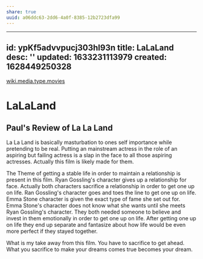 ```yaml
---
share: true
uuid: a06ddc63-2dd6-4a0f-8385-12b2723dfa99
---
```

---
id: ypKf5advvpucj303hl93n
title: LaLaLand
desc: ''
updated: 1633231113979
created: 1628449250328
---

[wiki.media.type.movies](/67e55d56-5eac-48d2-890f-04fc0a970d02)

# LaLaLand
Paul's Review of La La Land
---------------------------

La La Land is basically masturbation to ones self importance while pretending to be real. Putting an mainstream actress in the role of an aspiring but failing actress is a slap in the face to all those aspiring actresses. Actually this film is likely made for them.

The Theme of getting a stable life in order to maintain a relationship is present in this film. Ryan Gossling's character gives up a relationship for face. Actually both characters sacrifice a relationship in order to get one up on life. Ran Gossling's character goes and toes the line to get one up on life. Emma Stone character is given the exact type of fame she set out for. Emma Stone's character does not know what she wants until she meets Ryan Gossling's character. They both needed someone to believe and invest in them emotionally in order to get one up on life. After getting one up on life they end up separate and fantasize about how life would be even more perfect if they stayed together.

What is my take away from this film. You have to sacrifice to get ahead. What you sacrifice to make your dreams comes true becomes your dream.
